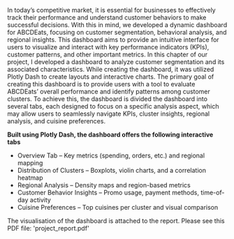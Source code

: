 In today’s competitive market, it is essential for businesses to effectively track their performance and understand customer behaviors to make successful decisions. With this in mind, we developed a dynamic dashboard for ABCDEats, focusing on customer segmentation, behavioral analysis, and regional insights. This dashboard aims to provide an intuitive interface for users to visualize and interact with key performance indicators (KPIs), customer patterns, and other important metrics.
In this chapter of our project, I developed a dashboard to analyze customer segmentation and its associated characteristics. While creating the dashboard, it was utilized Plotly Dash to create layouts and interactive charts. The primary goal of creating this dashboard is to provide users with a tool to evaluate ABCDEats’ overall performance and identify patterns among customer clusters. To achieve this, the dashboard is divided the dashboard into several tabs, each designed to focus on a specific analysis aspect, which may allow users to seamlessly navigate KPIs, cluster insights, regional analysis, and cuisine preferences.

**Built using Plotly Dash, the dashboard offers the following interactive tabs**
- Overview Tab – Key metrics (spending, orders, etc.) and regional mapping
- Distribution of Clusters – Boxplots, violin charts, and a correlation heatmap
- Regional Analysis – Density maps and region-based metrics
- Customer Behavior Insights – Promo usage, payment methods, time-of-day activity
- Cuisine Preferences – Top cuisines per cluster and visual comparison

The visualisation of the dashboard is attached to the report. Please see this PDF file:
'project_report.pdf'
